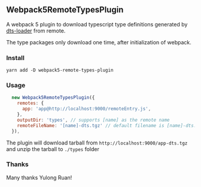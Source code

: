 ## Webpack5RemoteTypesPlugin

A webpack 5 plugin to download typescript type definitions generated by [dts-loader](https://github.com/ruanyl/dts-loader)
from remote.

The type packages only download one time, after initialization of webpack.

### Install

```
yarn add -D webpack5-remote-types-plugin
```

### Usage

```javascript
  new Webpack5RemoteTypesPlugin({
    remotes: {
      app: 'app@http://localhost:9000/remoteEntry.js',
    },
    outputDir: 'types', // supports [name] as the remote name
    remoteFileName: '[name]-dts.tgz' // default filename is [name]-dts.tgz where [name] is the remote name, for example, `app` with the above setup
  }),
```

The plugin will download tarball from `http://localhost:9000/app-dts.tgz` and unzip the tarball to `./types` folder

### Thanks

Many thanks Yulong Ruan!
